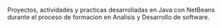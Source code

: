 Proyectos, actividades y practicas desarrolladas en Java con NetBeans durante el proceso de formacion en Analisis y Desarrollo de software.
